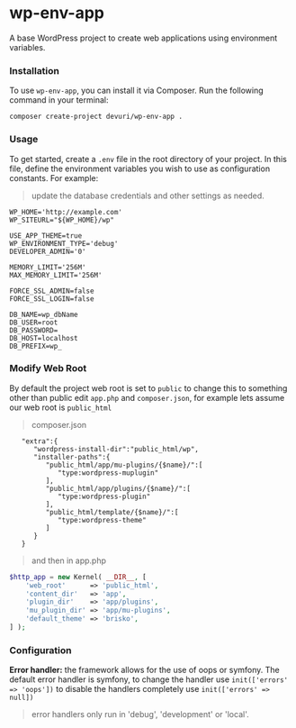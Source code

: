 # wp-env-app
A base WordPress project to create web applications using environment variables.

### Installation

To use `wp-env-app`, you can install it via Composer. Run the following command in your terminal:

```shell
composer create-project devuri/wp-env-app .
```
### Usage

To get started, create a `.env` file in the root directory of your project. 
In this file, define the environment variables you wish to use as configuration constants. For example:
> update the database credentials and other settings as needed.
```shell
WP_HOME='http://example.com'
WP_SITEURL="${WP_HOME}/wp"

USE_APP_THEME=true
WP_ENVIRONMENT_TYPE='debug'
DEVELOPER_ADMIN='0'

MEMORY_LIMIT='256M'
MAX_MEMORY_LIMIT='256M'

FORCE_SSL_ADMIN=false
FORCE_SSL_LOGIN=false

DB_NAME=wp_dbName
DB_USER=root
DB_PASSWORD=
DB_HOST=localhost
DB_PREFIX=wp_
```
### Modify Web Root
By default the project web root is set to `public` to change this to something other than public edit `app.php` and `composer.json`, for example lets assume our web root is `public_html`
> composer.json
```shell
   "extra":{
      "wordpress-install-dir":"public_html/wp",
      "installer-paths":{
         "public_html/app/mu-plugins/{$name}/":[
            "type:wordpress-muplugin"
         ],
         "public_html/app/plugins/{$name}/":[
            "type:wordpress-plugin"
         ],
         "public_html/template/{$name}/":[
            "type:wordpress-theme"
         ]
      }
   }
```

> and then in app.php
```php
$http_app = new Kernel( __DIR__, [
    'web_root'      => 'public_html',
    'content_dir'   => 'app',
    'plugin_dir'    => 'app/plugins',
    'mu_plugin_dir' => 'app/mu-plugins',
    'default_theme' => 'brisko',
] );
```
### Configuration
**Error handler:** the framework allows for the use of oops or symfony.
The default error handler is symfony, to change the handler use `init(['errors' => 'oops'])`
to disable the handlers completely use `init(['errors' => null])`
> error handlers only run in 'debug', 'development' or 'local'.

